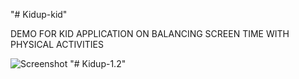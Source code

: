 "# Kidup-kid" 

DEMO FOR KID APPLICATION ON BALANCING SCREEN TIME WITH PHYSICAL ACTIVITIES

![Screenshot](https://scontent.xx.fbcdn.net/v/t1.0-9/17424659_1271804679572810_4684593983902783456_n.jpg?oh=4b8ba4b5bc728bb96378ae817d1cb61e&oe=597511B9)
"# Kidup-1.2"
